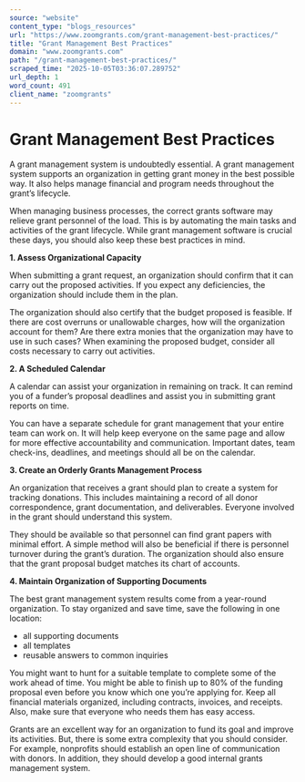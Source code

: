 ```yaml
---
source: "website"
content_type: "blogs_resources"
url: "https://www.zoomgrants.com/grant-management-best-practices/"
title: "Grant Management Best Practices"
domain: "www.zoomgrants.com"
path: "/grant-management-best-practices/"
scraped_time: "2025-10-05T03:36:07.289752"
url_depth: 1
word_count: 491
client_name: "zoomgrants"
---
```


# Grant Management Best Practices

A grant management system is undoubtedly essential. A grant management system supports an organization in getting grant money in the best possible way. It also helps manage financial and program needs throughout the grant’s lifecycle.

When managing business processes, the correct grants software may relieve grant personnel of the load. This is by automating the main tasks and activities of the grant lifecycle. While grant management software is crucial these days, you should also keep these best practices in mind.

**1. Assess Organizational Capacity**

When submitting a grant request, an organization should confirm that it can carry out the proposed activities. If you expect any deficiencies, the organization should include them in the plan.

The organization should also certify that the budget proposed is feasible. If there are cost overruns or unallowable charges, how will the organization account for them? Are there extra monies that the organization may have to use in such cases? When examining the proposed budget, consider all costs necessary to carry out activities.

**2. A Scheduled Calendar**

A calendar can assist your organization in remaining on track. It can remind you of a funder’s proposal deadlines and assist you in submitting grant reports on time.

You can have a separate schedule for grant management that your entire team can work on. It will help keep everyone on the same page and allow for more effective accountability and communication. Important dates, team check-ins, deadlines, and meetings should all be on the calendar.

**3. Create an Orderly Grants Management Process**

An organization that receives a grant should plan to create a system for tracking donations. This includes maintaining a record of all donor correspondence, grant documentation, and deliverables. Everyone involved in the grant should understand this system.

They should be available so that personnel can find grant papers with minimal effort. A simple method will also be beneficial if there is personnel turnover during the grant’s duration. The organization should also ensure that the grant proposal budget matches its chart of accounts.

**4. Maintain Organization of Supporting Documents**

The best grant management system results come from a year-round organization. To stay organized and save time, save the following in one location:

* all supporting documents
* all templates
* reusable answers to common inquiries

You might want to hunt for a suitable template to complete some of the work ahead of time. You might be able to finish up to 80% of the funding proposal even before you know which one you’re applying for. Keep all financial materials organized, including contracts, invoices, and receipts. Also, make sure that everyone who needs them has easy access.

Grants are an excellent way for an organization to fund its goal and improve its activities. But, there is some extra complexity that you should consider. For example, nonprofits should establish an open line of communication with donors. In addition, they should develop a good internal grants management system.